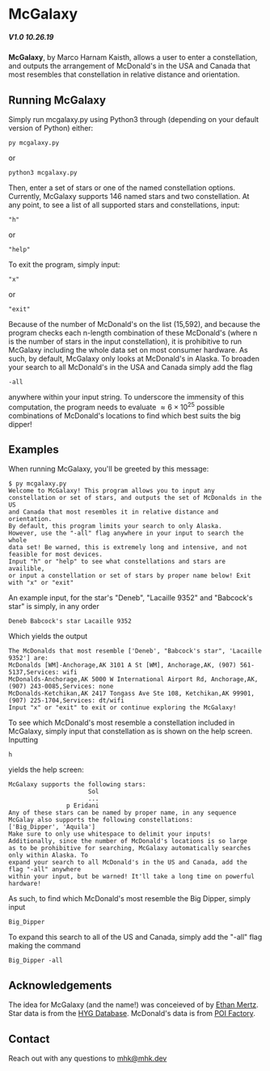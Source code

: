 # McGalaxy

##### V1.0 10.26.19

**McGalaxy**, by Marco Harnam Kaisth, allows a user to enter a constellation, and outputs the arrangement of McDonald's in the USA and Canada that most resembles that constellation in relative distance and orientation.

## Running McGalaxy

Simply run mcgalaxy.py using Python3 through (depending on your default version of Python) either:

```
py mcgalaxy.py
```

or

```
python3 mcgalaxy.py
```

Then, enter a set of stars or one of the named constellation options. Currently, McGalaxy supports 146 named stars and two constellation. At any point, to see a list of all supported stars and constellations, input:

```
"h"
```

or

```
"help"
```

To exit the program, simply input:

```
"x"
```

or

```
"exit"
```

Because of the number of McDonald's on the list (15,592), and because the program checks each n-length combination of these McDonald's (where n is the number of stars in the input constellation), it is prohibitive to run McGalaxy including the whole data set on most consumer hardware. As such, by default, McGalaxy only looks at McDonald's in Alaska. To broaden your search to all McDonald's in the USA and Canada simply add the flag

```
-all
```

anywhere within your input string. To underscore the immensity of this computation, the program needs to evaluate $\approx 6 \times10^{25}$ possible combinations of McDonald's locations to find which best suits the big dipper!

## Examples

When running McGalaxy, you'll be greeted by this message:

```
$ py mcgalaxy.py
Welcome to McGalaxy! This program allows you to input any
constellation or set of stars, and outputs the set of McDonalds in the US
and Canada that most resembles it in relative distance and orientation.
By default, this program limits your search to only Alaska.
However, use the "-all" flag anywhere in your input to search the whole
data set! Be warned, this is extremely long and intensive, and not
feasible for most devices.
Input "h" or "help" to see what constellations and stars are availible,
or input a constellation or set of stars by proper name below! Exit with "x" or "exit"
```

An example input, for the star's "Deneb", "Lacaille 9352" and "Babcock's star" is simply, in any order

```
Deneb Babcock's star Lacaille 9352
```

Which yields the output

```
The McDonalds that most resemble ['Deneb', "Babcock's star", 'Lacaille 9352'] are:
McDonalds [WM]-Anchorage,AK 3101 A St [WM], Anchorage,AK, (907) 561-5137,Services: wifi
McDonalds-Anchorage,AK 5000 W International Airport Rd, Anchorage,AK, (907) 243-0085,Services: none
McDonalds-Ketchikan,AK 2417 Tongass Ave Ste 108, Ketchikan,AK 99901, (907) 225-1704,Services: dt/wifi
Input "x" or "exit" to exit or continue exploring the McGalaxy!
```

To see which McDonald's most resemble a constellation included in McGalaxy, simply input that constellation as is shown on the help screen. Inputting

```
h
```

yields the help screen:

```
McGalaxy supports the following stars:
                      Sol
					  ...
                p Eridani
Any of these stars can be named by proper name, in any sequence
McGalay also supports the following constellations:
['Big_Dipper', 'Aquila']
Make sure to only use whitespace to delimit your inputs!
Additionally, since the number of McDonald's locations is so large
as to be prohibitive for searching, McGalaxy automatically searches only within Alaska. To
expand your search to all McDonald's in the US and Canada, add the flag "-all" anywhere
within your input, but be warned! It'll take a long time on powerful hardware!
```

As such, to find which McDonald's most resemble the Big Dipper, simply input

```
Big_Dipper
```

To expand this search to all of the US and Canada, simply add the "-all" flag making the command

```
Big_Dipper -all
```

## Acknowledgements

The idea for McGalaxy (and the name!) was conceieved of by [Ethan Mertz](https://github.com/ethanmertz/).
Star data is from the [HYG Database](http://www.astronexus.com/hyg).
McDonald's data is from [POI Factory](http://www.poi-factory.com/node/11154).

## Contact

Reach out with any questions to [mhk@mhk.dev](mailto:mhk@mhk.dev)